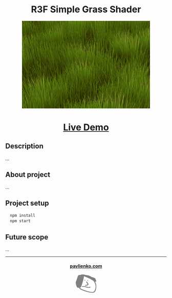 # <div align="center">R3F Simple Grass Shader</div>

<div align="center"/>
<img width="400" alt="main-logo" src="./src/assets/grass-label.png" />
</div>

# <div align="center">[Live Demo](https://pavlienko.github.io/r3f-simple-grass-shader)</div>

## Description
...

## About project

...

## Project setup

```js
  npm install
  npm start
```

## Future scope

...

---

<div align="center">

#### [pavlienko.com](https://pavlienko.com)
![image info](./src/assets/pface64.png)

</div>